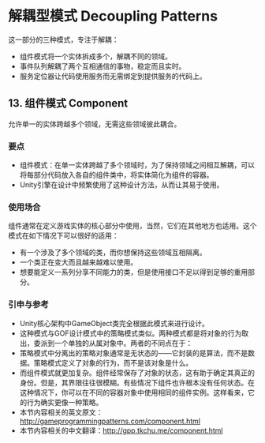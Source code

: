 ﻿# 解耦型模式 Decoupling Patterns

这一部分的三种模式，专注于解耦：

- 组件模式将一个实体拆成多个，解耦不同的领域。
- 事件队列解耦了两个互相通信的事物，稳定而且实时。
- 服务定位器让代码使用服务而无需绑定到提供服务的代码上。

## 

## 13. 组件模式 Component

允许单一的实体跨越多个领域，无需这些领域彼此耦合。

### 

### 要点

- 组件模式：在单一实体跨越了多个领域时，为了保持领域之间相互解耦，可以将每部分代码放入各自的组件类中，将实体简化为组件的容器。
- Unity引擎在设计中频繁使用了这种设计方法，从而让其易于使用。

### 

### 使用场合

组件通常在定义游戏实体的核心部分中使用，当然，它们在其他地方也适用。这个模式在如下情况下可以很好的适用：

- 有一个涉及了多个领域的类，而你想保持这些领域互相隔离。
- 一个类正在变大而且越来越难以使用。
- 想要能定义一系列分享不同能力的类，但是使用接口不足以得到足够的重用部分。

### 

### 引申与参考

- Unity核心架构中GameObject类完全根据此模式来进行设计。
- 这种模式与GOF设计模式中的策略模式类似。两种模式都是将对象的行为取出，委派到一个单独的从属对象中。两者的不同点在于：
- 策略模式中分离出的策略对象通常是无状态的——它封装的是算法，而不是数据。策略模式定义了对象的行为，而不是该对象是什么。
- 而组件模式就更加复杂。组件经常保存了对象的状态，这有助于确定其真正的身份。但是，其界限往往很模糊。有些情况下组件也许根本没有任何状态。在这种情况下，你可以在不同的容器对象中使用相同的组件实例。这样看来，它的行为确实更像一种策略。
- 本节内容相关的英文原文：<http://gameprogrammingpatterns.com/component.html>
- 本节内容相关的中文翻译：<http://gpp.tkchu.me/component.html>
